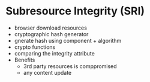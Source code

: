 # Subresource Integrity (SRI)
  - browser download resources
  - cryptographic hash generator
  - gnerate hash using component + algorithm
  - crypto functions
  - comparing the integrity attribute
  - Benefits
    - 3rd party resources is comppromised
    - any content update